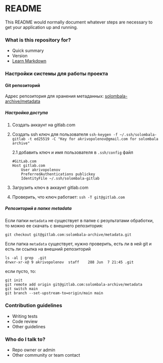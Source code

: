 # README #

This README would normally document whatever steps are necessary to get your application up and running.

### What is this repository for? ###

* Quick summary
* Version
* [Learn Markdown](https://bitbucket.org/tutorials/markdowndemo)

### Настройки системы для работы проекта ###

#### Git репозиторий

Адрес репозитория для хранения метаданных: [solombala-archive/metadata](https://gitlab.com/solombala-archive/metadata)

##### Настройка доступа

1. Создать аккаунт на gitlab.com
2. Создать ssh ключ для пользователя
```ssh-keygen -f ~/.ssh/solombala-gitlab -t ed25519 -C "Key for akrivopolenov@gmail.com for solombala archive"```

    2.1 добавить ключ и имя пользователя в `.ssh/config` файл
    ```
    #GitLab.com
    Host gitlab.com
	    User akrivopolenov
  	    PreferredAuthentications publickey
  	    IdentityFile ~/.ssh/solombala-gitlab
    ```
3. Загрузить ключ в аккаунт gitlab.com
4. Проверить, что ключ работает: `ssh -T git@gitlab.com`

##### Репозиторий в папке metadata

Если папки `metadata` не существует в папке с результатами обработки, то можно ее скачать с внешнего репозитория:

`git checkout git@gitlab.com:solombala-archive/metadata.git`

Если папка `metadata` существует, нужно проверить, есть ли в ней git и есть ли ссылка на внешний репозиторий

```
ls -al | grep  .git
drwxr-xr-x@ 9 akrivopolenov  staff    288 Jun  7 21:45 .git
```
если пусто, то:
```
git init
git remote add origin git@gitlab.com:solombala-archive/metadata
git switch main
git branch --set-upstream-to=origin/main main
```

### Contribution guidelines ###

* Writing tests
* Code review
* Other guidelines

### Who do I talk to? ###

* Repo owner or admin
* Other community or team contact
